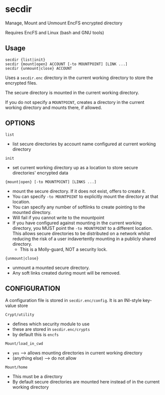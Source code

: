 secdir
===

Manage, Mount and Unmount EncFS encrypted directory

Requires EncFS and Linux (bash and GNU tools)

## Usage

	secdir {list|init}
	secdir {mount|open} ACCOUNT [-to MOUNTPOINT] [LINK ...]
	secdir {unmount|close} ACCOUNT

Uses a `secdir.enc` directory in the current working directory to store the encrypted files.

The secure directory is mounted in the current working directory.

If you do not specify a `MOUNTPOINT`, creates a directory in the current working directory and mounts there, if allowed.


## OPTIONS

`list`

* list secure directories by account name configured at current working directory

`init`

* set current working directory up as a location to store secure directories' encrypted data

`{mount|open} [-to MOUNTPOINT] [LINKS ...]`

* mount the secure directory. If it does not exist, offers to create it.
* You can specify `-to MOUNTPOINT` to explicitly mount the directory at that location.
* You can specify any number of softlinks to create pointing to the mounted directory.
* Will fail if you cannot write to the mountpoint
* If you have configured against mounting in the current working directory, you MUST point the `-to MOUNTPOINT` to a different location. This allows secure directories to be distributed on a network whilst reducing the risk of a user indavertently mounting in a publicly shared directory.
	*  This is a Molly-guard, NOT a security lock.

`{unmount|close}`

* unmount a mounted secure directory.
* Any soft links created during mount will be removed.

## CONFIGURATION

A configuration file is stored in `secdir.enc/config`. It is an INI-style key-value store

`Crypt/utility`

* defines which security module to use
* these are stored in `secdir.enc/crypts`
* by default this is `encfs`

`Mount/load_in_cwd`

* `yes` --> allows mounting directories in current working directory
* (anything else) --> do not allow

`Mount/home`

* This must be a directory
* By default secure directories are mounted here instead of in the current working directory

